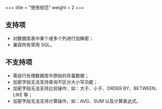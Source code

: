 +++
title = "使用规范"
weight = 2
+++

## 支持项

* 对数据库表中某个或多个列进行加解密；
* 兼容所有常用 SQL。

## 不支持项

* 需自行处理数据库中原始的存量数据；
* 加密字段无法支持查询不区分大小写功能；
* 加密字段无法支持比较操作，如：大于、小于、ORDER BY、BETWEEN、LIKE 等；
* 加密字段无法支持计算操作，如：AVG、SUM 以及计算表达式。
